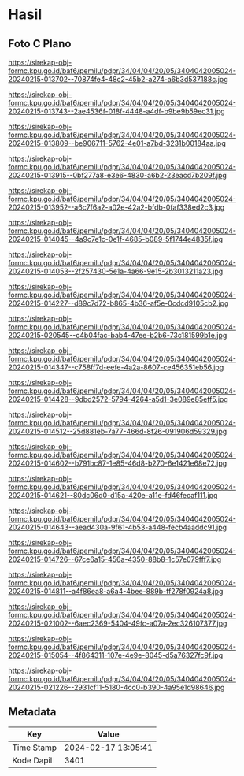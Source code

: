 # Hasil

## Foto C Plano

https://sirekap-obj-formc.kpu.go.id/baf6/pemilu/pdpr/34/04/04/20/05/3404042005024-20240215-013702--70874fe4-48c2-45b2-a274-a6b3d537188c.jpg

https://sirekap-obj-formc.kpu.go.id/baf6/pemilu/pdpr/34/04/04/20/05/3404042005024-20240215-013743--2ae4536f-018f-4448-a4df-b9be9b59ec31.jpg

https://sirekap-obj-formc.kpu.go.id/baf6/pemilu/pdpr/34/04/04/20/05/3404042005024-20240215-013809--be906711-5762-4e01-a7bd-3231b00184aa.jpg

https://sirekap-obj-formc.kpu.go.id/baf6/pemilu/pdpr/34/04/04/20/05/3404042005024-20240215-013915--0bf277a8-e3e6-4830-a6b2-23eacd7b209f.jpg

https://sirekap-obj-formc.kpu.go.id/baf6/pemilu/pdpr/34/04/04/20/05/3404042005024-20240215-013952--a6c7f6a2-a02e-42a2-bfdb-0faf338ed2c3.jpg

https://sirekap-obj-formc.kpu.go.id/baf6/pemilu/pdpr/34/04/04/20/05/3404042005024-20240215-014045--4a9c7e1c-0e1f-4685-b089-5f1744e4835f.jpg

https://sirekap-obj-formc.kpu.go.id/baf6/pemilu/pdpr/34/04/04/20/05/3404042005024-20240215-014053--2f257430-5e1a-4a66-9e15-2b3013211a23.jpg

https://sirekap-obj-formc.kpu.go.id/baf6/pemilu/pdpr/34/04/04/20/05/3404042005024-20240215-014227--d89c7d72-b865-4b36-af5e-0cdcd9105cb2.jpg

https://sirekap-obj-formc.kpu.go.id/baf6/pemilu/pdpr/34/04/04/20/05/3404042005024-20240215-020545--c4b04fac-bab4-47ee-b2b6-73c181599b1e.jpg

https://sirekap-obj-formc.kpu.go.id/baf6/pemilu/pdpr/34/04/04/20/05/3404042005024-20240215-014347--c758ff7d-eefe-4a2a-8607-ce456351eb56.jpg

https://sirekap-obj-formc.kpu.go.id/baf6/pemilu/pdpr/34/04/04/20/05/3404042005024-20240215-014428--9dbd2572-5794-4264-a5d1-3e089e85eff5.jpg

https://sirekap-obj-formc.kpu.go.id/baf6/pemilu/pdpr/34/04/04/20/05/3404042005024-20240215-014512--25d881eb-7a77-466d-8f26-091906d59329.jpg

https://sirekap-obj-formc.kpu.go.id/baf6/pemilu/pdpr/34/04/04/20/05/3404042005024-20240215-014602--b791bc87-1e85-46d8-b270-6e1421e68e72.jpg

https://sirekap-obj-formc.kpu.go.id/baf6/pemilu/pdpr/34/04/04/20/05/3404042005024-20240215-014621--80dc06d0-d15a-420e-a11e-fd46fecaf111.jpg

https://sirekap-obj-formc.kpu.go.id/baf6/pemilu/pdpr/34/04/04/20/05/3404042005024-20240215-014643--aead430a-9f61-4b53-a448-fecb4aaddc91.jpg

https://sirekap-obj-formc.kpu.go.id/baf6/pemilu/pdpr/34/04/04/20/05/3404042005024-20240215-014726--67ce6a15-456a-4350-88b8-1c57e079fff7.jpg

https://sirekap-obj-formc.kpu.go.id/baf6/pemilu/pdpr/34/04/04/20/05/3404042005024-20240215-014811--a4f86ea8-a6a4-4bee-889b-ff278f0924a8.jpg

https://sirekap-obj-formc.kpu.go.id/baf6/pemilu/pdpr/34/04/04/20/05/3404042005024-20240215-021002--6aec2369-5404-49fc-a07a-2ec326107377.jpg

https://sirekap-obj-formc.kpu.go.id/baf6/pemilu/pdpr/34/04/04/20/05/3404042005024-20240215-015054--4f864311-107e-4e9e-8045-d5a76327fc9f.jpg

https://sirekap-obj-formc.kpu.go.id/baf6/pemilu/pdpr/34/04/04/20/05/3404042005024-20240215-021226--2931cf11-5180-4cc0-b390-4a95e1d98646.jpg


## Metadata

| Key        | Value               |
| ---------- | ------------------- |
| Time Stamp | 2024-02-17 13:05:41 |
| Kode Dapil | 3401                |



